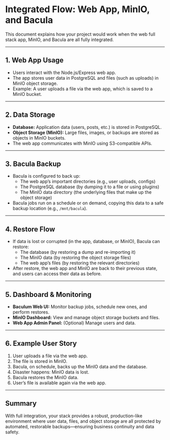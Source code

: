 # Integrated Flow: Web App, MinIO, and Bacula

This document explains how your project would work when the web full stack app, MinIO, and Bacula are all fully integrated.

---

## 1. Web App Usage
- Users interact with the Node.js/Express web app.
- The app stores user data in PostgreSQL and files (such as uploads) in MinIO object storage.
- Example: A user uploads a file via the web app, which is saved to a MinIO bucket.

---

## 2. Data Storage
- **Database:** Application data (users, posts, etc.) is stored in PostgreSQL.
- **Object Storage (MinIO):** Large files, images, or backups are stored as objects in MinIO buckets.
- The web app communicates with MinIO using S3-compatible APIs.

---

## 3. Bacula Backup
- Bacula is configured to back up:
  - The web app’s important directories (e.g., user uploads, configs)
  - The PostgreSQL database (by dumping it to a file or using plugins)
  - The MinIO data directory (the underlying files that make up the object storage)
- Bacula jobs run on a schedule or on demand, copying this data to a safe backup location (e.g., `/mnt/bacula`).

---

## 4. Restore Flow
- If data is lost or corrupted (in the app, database, or MinIO), Bacula can restore:
  - The database (by restoring a dump and re-importing it)
  - The MinIO data (by restoring the object storage files)
  - The web app’s files (by restoring the relevant directories)
- After restore, the web app and MinIO are back to their previous state, and users can access their data as before.

---

## 5. Dashboard & Monitoring
- **Baculum Web UI:** Monitor backup jobs, schedule new ones, and perform restores.
- **MinIO Dashboard:** View and manage object storage buckets and files.
- **Web App Admin Panel:** (Optional) Manage users and data.

---

## 6. Example User Story
1. User uploads a file via the web app.
2. The file is stored in MinIO.
3. Bacula, on schedule, backs up the MinIO data and the database.
4. Disaster happens: MinIO data is lost.
5. Bacula restores the MinIO data.
6. User’s file is available again via the web app.

---

## Summary
With full integration, your stack provides a robust, production-like environment where user data, files, and object storage are all protected by automated, restorable backups—ensuring business continuity and data safety.
